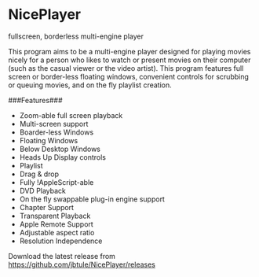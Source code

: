 NicePlayer
==========

fullscreen, borderless multi-engine player

This program aims to be a multi-engine player designed for playing movies nicely for a person who likes to watch or present movies on their computer (such as the casual viewer or the video artist). This program features full screen or border-less floating windows, convenient controls for scrubbing or queuing movies, and on the fly playlist creation.

###Features###
  * Zoom-able full screen playback
  * Multi-screen support 
  * Boarder-less Windows
  * Floating Windows
  * Below Desktop Windows
  * Heads Up Display controls
  * Playlist
  * Drag & drop
  * Fully !AppleScript-able
  * DVD Playback
  * On the fly swappable plug-in engine support
  * Chapter Support
  * Transparent Playback
  * Apple Remote Support
  * Adjustable aspect ratio 
  * Resolution Independence

Download the latest release from https://github.com/jbtule/NicePlayer/releases
